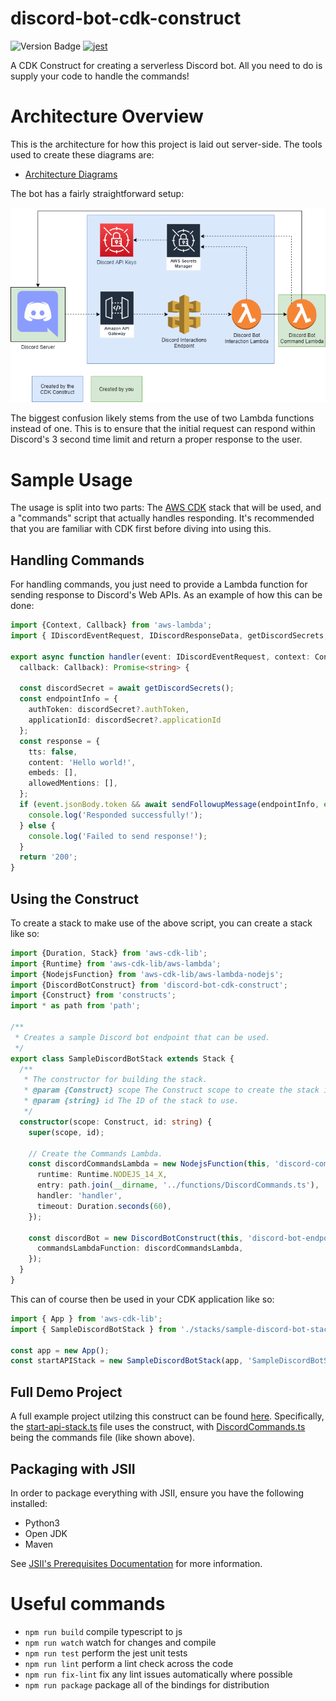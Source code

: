 # discord-bot-cdk-construct

![Version Badge](https://img.shields.io/github/package-json/v/GEMISIS/discord-bot-cdk-construct?color=blue&logo=Discord) [![jest](https://jestjs.io/img/jest-badge.svg)](https://github.com/facebook/jest)

A CDK Construct for creating a serverless Discord bot. All you need to do is supply your code to handle the commands!

# Architecture Overview

This is the architecture for how this project is laid out server-side. The tools used to create these diagrams are:

- [Architecture Diagrams](https://app.diagrams.net)

The bot has a fairly straightforward setup:

![The architecture diagram for the project.](https://github.com/GEMISIS/discord-bot-cdk-construct/blob/main/diagrams/architecture.png?raw=true)

The biggest confusion likely stems from the use of two Lambda functions instead of one. This is to ensure that the initial request can respond within Discord's 3 second time limit and return a proper response to the user.

# Sample Usage

The usage is split into two parts: The [AWS CDK](https://docs.aws.amazon.com/cdk/latest/guide/home.html) stack that will be used, and a "commands" script that actually handles responding. It's recommended that you are familiar with CDK first before diving into using this.

## Handling Commands

For handling commands, you just need to provide a Lambda function for sending response to Discord's Web APIs. As an example of how this can be done:

```typescript
import {Context, Callback} from 'aws-lambda';
import { IDiscordEventRequest, IDiscordResponseData, getDiscordSecrets, sendFollowupMessage } from 'discord-bot-cdk-construct';

export async function handler(event: IDiscordEventRequest, context: Context,
  callback: Callback): Promise<string> {

  const discordSecret = await getDiscordSecrets();
  const endpointInfo = {
    authToken: discordSecret?.authToken,
    applicationId: discordSecret?.applicationId
  };
  const response = {
    tts: false,
    content: 'Hello world!',
    embeds: [],
    allowedMentions: [],
  };
  if (event.jsonBody.token && await sendFollowupMessage(endpointInfo, event.jsonBody.token, response)) {
    console.log('Responded successfully!');
  } else {
    console.log('Failed to send response!');
  }
  return '200';
}
```

## Using the Construct

To create a stack to make use of the above script, you can create a stack like so:

```typescript
import {Duration, Stack} from 'aws-cdk-lib';
import {Runtime} from 'aws-cdk-lib/aws-lambda';
import {NodejsFunction} from 'aws-cdk-lib/aws-lambda-nodejs';
import {DiscordBotConstruct} from 'discord-bot-cdk-construct';
import {Construct} from 'constructs';
import * as path from 'path';

/**
 * Creates a sample Discord bot endpoint that can be used.
 */
export class SampleDiscordBotStack extends Stack {
  /**
   * The constructor for building the stack.
   * @param {Construct} scope The Construct scope to create the stack in.
   * @param {string} id The ID of the stack to use.
   */
  constructor(scope: Construct, id: string) {
    super(scope, id);

    // Create the Commands Lambda.
    const discordCommandsLambda = new NodejsFunction(this, 'discord-commands-lambda', {
      runtime: Runtime.NODEJS_14_X,
      entry: path.join(__dirname, '../functions/DiscordCommands.ts'),
      handler: 'handler',
      timeout: Duration.seconds(60),
    });

    const discordBot = new DiscordBotConstruct(this, 'discord-bot-endpoint', {
      commandsLambdaFunction: discordCommandsLambda,
    });
  }
}
```

This can of course then be used in your CDK application like so:

```typescript
import { App } from 'aws-cdk-lib';
import { SampleDiscordBotStack } from './stacks/sample-discord-bot-stack';

const app = new App();
const startAPIStack = new SampleDiscordBotStack(app, 'SampleDiscordBotStack');
```

## Full Demo Project

A full example project utilzing this construct can be found [here](https://github.com/RGB-Schemes/oculus-start-bot). Specifically, the [start-api-stack.ts](https://github.com/RGB-Schemes/oculus-start-bot/blob/mainline/src/stacks/start-api-stack.ts) file uses the construct, with [DiscordCommands.ts](https://github.com/RGB-Schemes/oculus-start-bot/blob/mainline/src/functions/DiscordCommands.ts) being the commands file (like shown above).

## Packaging with JSII

In order to package everything with JSII, ensure you have the following installed:

- Python3
- Open JDK
- Maven

See [JSII's Prerequisites Documentation](https://aws.github.io/jsii/user-guides/lib-author/) for more information.

# Useful commands

- `npm run build`   compile typescript to js
- `npm run watch`   watch for changes and compile
- `npm run test`    perform the jest unit tests
- `npm run lint`       perform a lint check across the code
- `npm run fix-lint`   fix any lint issues automatically where possible
- `npm run package`   package all of the bindings for distribution
